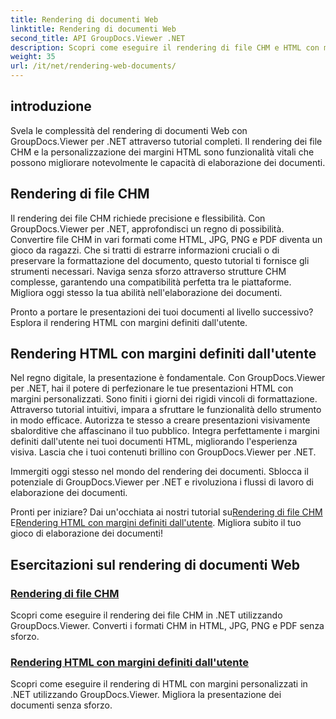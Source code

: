```yaml
---
title: Rendering di documenti Web
linktitle: Rendering di documenti Web
second_title: API GroupDocs.Viewer .NET
description: Scopri come eseguire il rendering di file CHM e HTML con margini personalizzati in .NET utilizzando GroupDocs.Viewer. Converti CHM in formati HTML, JPG, PNG e PDF senza problemi.
weight: 35
url: /it/net/rendering-web-documents/
---
```

## introduzione

Svela le complessità del rendering di documenti Web con GroupDocs.Viewer per .NET attraverso tutorial completi. Il rendering dei file CHM e la personalizzazione dei margini HTML sono funzionalità vitali che possono migliorare notevolmente le capacità di elaborazione dei documenti.

## Rendering di file CHM

Il rendering dei file CHM richiede precisione e flessibilità. Con GroupDocs.Viewer per .NET, approfondisci un regno di possibilità. Convertire file CHM in vari formati come HTML, JPG, PNG e PDF diventa un gioco da ragazzi. Che si tratti di estrarre informazioni cruciali o di preservare la formattazione del documento, questo tutorial ti fornisce gli strumenti necessari. Naviga senza sforzo attraverso strutture CHM complesse, garantendo una compatibilità perfetta tra le piattaforme. Migliora oggi stesso la tua abilità nell'elaborazione dei documenti.

Pronto a portare le presentazioni dei tuoi documenti al livello successivo? Esplora il rendering HTML con margini definiti dall'utente.

## Rendering HTML con margini definiti dall'utente

Nel regno digitale, la presentazione è fondamentale. Con GroupDocs.Viewer per .NET, hai il potere di perfezionare le tue presentazioni HTML con margini personalizzati. Sono finiti i giorni dei rigidi vincoli di formattazione. Attraverso tutorial intuitivi, impara a sfruttare le funzionalità dello strumento in modo efficace. Autorizza te stesso a creare presentazioni visivamente sbalorditive che affascinano il tuo pubblico. Integra perfettamente i margini definiti dall'utente nei tuoi documenti HTML, migliorando l'esperienza visiva. Lascia che i tuoi contenuti brillino con GroupDocs.Viewer per .NET.

Immergiti oggi stesso nel mondo del rendering dei documenti. Sblocca il potenziale di GroupDocs.Viewer per .NET e rivoluziona i flussi di lavoro di elaborazione dei documenti.

 Pronti per iniziare? Dai un'occhiata ai nostri tutorial su[Rendering di file CHM](./render-chm/) E[Rendering HTML con margini definiti dall'utente](./render-html-margins/). Migliora subito il tuo gioco di elaborazione dei documenti!
## Esercitazioni sul rendering di documenti Web
### [Rendering di file CHM](./render-chm/)
Scopri come eseguire il rendering dei file CHM in .NET utilizzando GroupDocs.Viewer. Converti i formati CHM in HTML, JPG, PNG e PDF senza sforzo.
### [Rendering HTML con margini definiti dall'utente](./render-html-margins/)
Scopri come eseguire il rendering di HTML con margini personalizzati in .NET utilizzando GroupDocs.Viewer. Migliora la presentazione dei documenti senza sforzo.